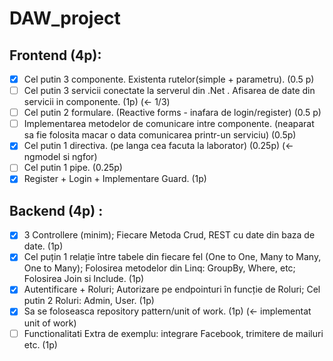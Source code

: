 # DAW_project
  
## Frontend (4p):  
- [X] Cel putin 3 componente. Existenta rutelor(simple + parametru). (0.5 p)  
- [ ] Cel putin 3 servicii conectate la serverul din .Net . Afisarea de date din servicii in componente. (1p) (<- 1/3)
- [ ] Cel putin 2 formulare. (Reactive forms - inafara de login/register) (0.5 p)  
- [ ] Implementarea metodelor de comunicare intre componente. (neaparat sa fie folosita macar o data comunicarea printr-un serviciu) (0.5p)  
- [X] Cel putin 1 directiva. (pe langa cea facuta la laborator) (0.25p) (<-ngmodel si ngfor)  
- [ ] Cel putin 1 pipe. (0.25p)  
- [X] Register + Login + Implementare Guard. (1p)   
  
## Backend (4p) :  
- [X] 3 Controllere (minim); Fiecare Metoda Crud, REST cu date din baza de date. (1p)  
- [X] Cel puțin 1 relație între tabele din fiecare fel (One to One, Many to Many, One to Many); Folosirea metodelor din Linq: GroupBy, Where, etc; Folosirea Join si Include. (1p)  
- [X] Autentificare + Roluri; Autorizare pe endpointuri în funcție de Roluri; Cel putin 2 Roluri: Admin, User. (1p)  
- [X] Sa se foloseasca repository pattern/unit of work. (1p) (<- implementat unit of work)  
- [ ] Functionalitati Extra de exemplu: integrare Facebook, trimitere de mailuri etc. (1p)  
